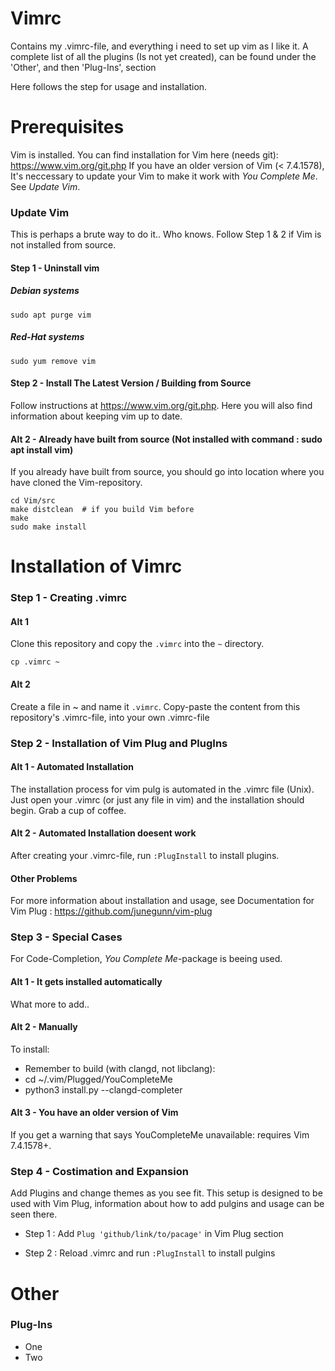 # Vimrc

Contains my .vimrc-file, and everything i need to set up vim as I like it.
A complete list of all the plugins (Is not yet created), can be found under the 'Other', and then 'Plug-Ins', section

Here follows the step for usage and installation.

# Prerequisites
Vim is installed. You can find installation for Vim here (needs git): https://www.vim.org/git.php
If you have an older version of Vim (< 7.4.1578), It's neccessary to update your Vim to make it work with *You Complete Me*. See *Update Vim*.


### Update Vim
This is perhaps a brute way to do it.. Who knows.
Follow Step 1 & 2 if Vim is not installed from source.

#### Step 1 - Uninstall vim

##### Debian systems
``` sudo apt purge vim ```

##### Red-Hat systems
``` sudo yum remove vim ```

#### Step 2 - Install The Latest Version / Building from Source
Follow instructions at https://www.vim.org/git.php. Here you will also find information about keeping vim up to date.



#### Alt 2 - Already have built from source (Not installed with command : sudo apt install vim)
If you already have built from source, you should go into location where you have cloned the Vim-repository.

```
cd Vim/src
make distclean  # if you build Vim before
make
sudo make install
```

# Installation of Vimrc

### Step 1 - Creating .vimrc
#### Alt 1
Clone this repository and copy the ``` .vimrc ``` into the ``` ~ ``` directory.

``` cp .vimrc ~ ```


#### Alt 2
Create a file in ~ and name it ``` .vimrc ```. Copy-paste the content from this repository's .vimrc-file, into your own .vimrc-file

### Step 2 - Installation of Vim Plug and PlugIns



#### Alt 1 - Automated Installation
The installation process for vim pulg is automated in the .vimrc file (Unix). Just open your .vimrc (or just any file in vim) and the installation should begin. Grab a cup of coffee.

#### Alt 2 - Automated Installation doesent work
After creating your .vimrc-file, run  ``` :PlugInstall ``` to install plugins. 

#### Other Problems
For more information about installation and usage, see Documentation for Vim Plug : https://github.com/junegunn/vim-plug


### Step 3 - Special Cases
For Code-Completion, *You Complete Me*-package is beeing used. 

#### Alt 1 - It gets installed automatically
What more to add..

#### Alt 2 - Manually

To install:

- Remember to build (with clangd, not libclang): 
- cd ~/.vim/Plugged/YouCompleteMe
- python3 install.py --clangd-completer

#### Alt 3 - You have an older version of Vim 
If you get a warning that says YouCompleteMe unavailable: requires Vim 7.4.1578+.

### Step 4 - Costimation and Expansion
Add Plugins and change themes as you see fit. This setup is designed to be used with Vim Plug, information about how to add pulgins and usage can be seen there. 

- Step 1 : Add ``` Plug 'github/link/to/pacage' ``` in Vim Plug section

- Step 2 : Reload .vimrc and run ``` :PlugInstall ``` to install pulgins


# Other


### Plug-Ins
- One
- Two
